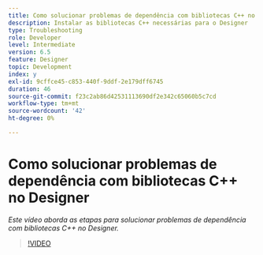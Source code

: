 ```yaml
---
title: Como solucionar problemas de dependência com bibliotecas C++ no Designer
description: Instalar as bibliotecas C++ necessárias para o Designer
type: Troubleshooting
role: Developer
level: Intermediate
version: 6.5
feature: Designer
topic: Development
index: y
exl-id: 9cffce45-c853-440f-9ddf-2e179dff6745
duration: 46
source-git-commit: f23c2ab86d42531113690df2e342c65060b5c7cd
workflow-type: tm+mt
source-wordcount: '42'
ht-degree: 0%

---
```


# Como solucionar problemas de dependência com bibliotecas C++ no Designer

*Este vídeo aborda as etapas para solucionar problemas de dependência com bibliotecas C++ no Designer.*

>[!VIDEO](https://video.tv.adobe.com/v/335576?quality=12&learn=on)
